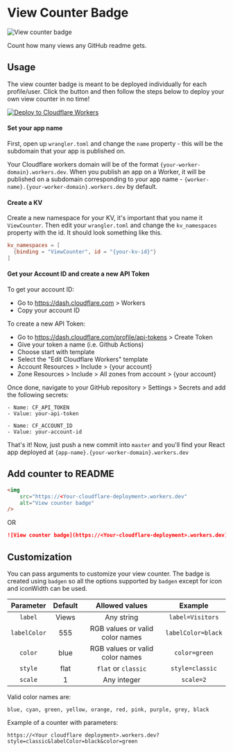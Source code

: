 # View Counter Badge 

<img src = "https://view-counter.aveek.workers.dev" alt="View counter badge">

Count how many views any GitHub readme gets.

## Usage

The view counter badge is meant to be deployed individually for each profile/user. Click the button and then follow the steps below to deploy your own view counter in no time!

[![Deploy to Cloudflare Workers](https://deploy.workers.cloudflare.com/button)](https://deploy.workers.cloudflare.com/?url=https://github.com/aveek-saha/view-counter-badge)

#### Set your app name

First, open up `wrangler.toml` and change the `name` property - this will be the subdomain that your app is published on.

Your Cloudflare workers domain will be of the format `{your-worker-domain}.workers.dev`. When you publish an app on a Worker,
it will be published on a subdomain corresponding to your app name - `{worker-name}.{your-worker-domain}.workers.dev` by default.

#### Create a KV

Create a new namespace for your KV, it's important that you name it `ViewCounter`. Then edit your `wrangler.toml` and change the `kv_namespaces` property with the id. It should look something like this.

```toml
kv_namespaces = [
  {binding = "ViewCounter", id = "{your-kv-id}"}
]
```

#### Get your Account ID and create a new API Token

To get your account ID:

-   Go to https://dash.cloudflare.com > Workers
-   Copy your account ID

To create a new API Token:

-   Go to https://dash.cloudflare.com/profile/api-tokens > Create Token
-   Give your token a name (i.e. Github Actions)
-   Choose start with template
-   Select the "Edit Cloudflare Workers" template
-   Account Resources > Include > {your account}
-   Zone Resources > Include > All zones from account > {your account}

Once done, navigate to your GitHub repository > Settings > Secrets and add the following secrets:

```
- Name: CF_API_TOKEN
- Value: your-api-token

- Name: CF_ACCOUNT_ID
- Value: your-account-id
```

That's it! Now, just push a new commit into `master` and you'll find your React app deployed at `{app-name}.{your-worker-domain}.workers.dev`

## Add counter to README

```html
<img
    src="https://<Your-cloudflare-deployment>.workers.dev"
    alt="View counter badge"
/>
```

OR

```markdown
![View counter badge](https://<Your-cloudflare-deployment>.workers.dev)
```

## Customization

You can pass arguments to customize your view counter. The badge is created using `badgen` so all the options supported by `badgen` except for icon and iconWidth can be used.


|  Parameter   | Default |         Allowed values          |      Example       |
| :----------: | :-----: | :-----------------------------: | :----------------: |
|   `label`    |  Views  |           Any string            |  `label=Visitors`  |
| `labelColor` |   555   | RGB values or valid color names | `labelColor=black` |
|   `color`    |  blue   | RGB values or valid color names |   `color=green`    |
|   `style`    |  flat   |       `flat` or `classic`       |  `style=classic`   |
|   `scale`    |    1    |           Any integer           |     `scale=2`      |

Valid color names are:
```
blue, cyan, green, yellow, orange, red, pink, purple, grey, black
```

Example of a counter with parameters:

```
https://<Your cloudflare deployment>.workers.dev?style=classic&labelColor=black&color=green
```